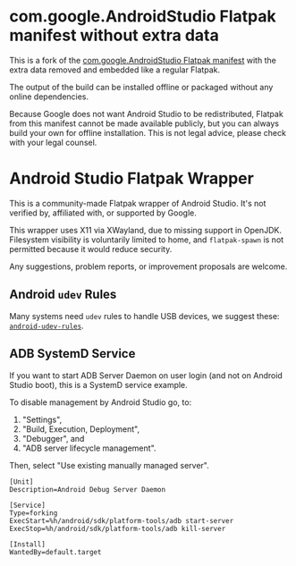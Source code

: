 com.google.AndroidStudio Flatpak manifest without extra data
=============================================================

This is a fork of the [com.google.AndroidStudio Flatpak manifest](https://github.com/flathub/com.google.AndroidStudio)
with the extra data removed and embedded like a regular Flatpak.

The output of the build can be installed offline or packaged without any
online dependencies.

Because Google does not want Android Studio to be redistributed, Flatpak from
this manifest cannot be made available publicly, but you can always build your
own for offline installation.  This is not legal advice, please check
with your legal counsel.

# Android Studio Flatpak Wrapper

This is a community-made Flatpak wrapper of Android Studio. It's not verified by, affiliated with, or supported by Google.

This wrapper uses X11 via XWayland, due to missing support in OpenJDK. Filesystem visibility is voluntarily limited to home, and `flatpak-spawn` is not permitted because it would reduce security.

Any suggestions, problem reports, or improvement proposals are welcome.

## Android `udev` Rules

Many systems need `udev` rules to handle USB devices, we suggest these: [`android-udev-rules`](https://github.com/M0Rf30/android-udev-rules).

## ADB SystemD Service

If you want to start ADB Server Daemon on user login (and not on Android Studio boot), this is a SystemD service example.

To disable management by Android Studio go, to:

1. "Settings",
2. "Build, Execution, Deployment",
3. "Debugger", and
4. "ADB server lifecycle management".

Then, select "Use existing manually managed server".

```desktop
[Unit]
Description=Android Debug Server Daemon

[Service]
Type=forking
ExecStart=%h/android/sdk/platform-tools/adb start-server
ExecStop=%h/android/sdk/platform-tools/adb kill-server

[Install]
WantedBy=default.target
```
